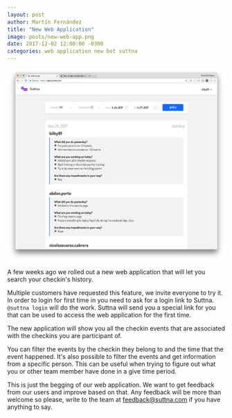```yaml
---
layout: post
author: Martín Fernández
title: "New Web Application"
image: posts/new-web-app.png
date: 2017-12-02 12:00:00 -0300
categories: web application new bot suttna
---
```


![App](/assets/posts/new-web-app.png)

A few weeks ago we rolled out a new web application that will let you search your checkin's history.

Multiple customers have requested this feature, we invite everyone to try it. In order to login for first time
in you need to ask for a login link to Suttna. `@suttna login` will do the work. Suttna will send you
a special link for you that can be used to access the web application for the first time.

The new application will show you all the checkin events that are associated with the checkins you are participant of.

You can filter the events by the checkin they belong to and the time that the event happened. It's also possible to
filter the events and get information from a specific person. This can be useful when trying to figure out what
you or other team member have done in a give time period.

This is just the begging of our web application. We want to get feedback from our users and improve based on that. Any
feedback will be more than welcome so please, write to the team at [feedback@suttna.com](mailto:support@suttna.com) if
you have anything to say.
